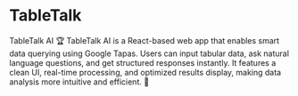# TableTalk
TableTalk AI 🏆 TableTalk AI is a React-based web app that enables smart data querying using Google Tapas. Users can input tabular data, ask natural language questions, and get structured responses instantly. It features a clean UI, real-time processing, and optimized results display, making data analysis more intuitive and efficient. 🚀
